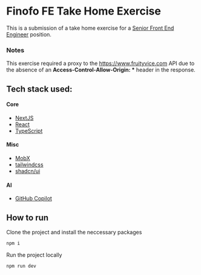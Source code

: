 # Finofo FE Take Home Exercise

This is a submission of a take home exercise for a [Senior Front End Engineer](https://www.linkedin.com/jobs/view/4026047508/) position.

### Notes

This exercise required a proxy to the https://www.fruityvice.com API due to the absence of an **Access-Control-Allow-Origin: \*** header in the response.

## Tech stack used:

#### Core
- [NextJS](https://nextjs.org/)
- [React](https://react.dev/) 
- [TypeScript](https://www.typescriptlang.org/)

#### Misc
- [MobX](https://mobx.js.org/README.html)
- [tailwindcss](https://tailwindcss.com/)
- [shadcn/ui](https://ui.shadcn.com/)

#### AI
- [GitHub Copilot](https://github.com/features/copilot)


## How to run

Clone the project and install the neccessary packages
```js
npm i
```

Run the project locally

```js
npm run dev
```